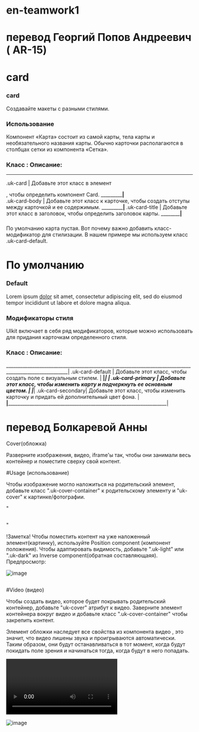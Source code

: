 # en-teamwork1
# перевод Георгий Попов Андреевич ( AR-15)

# card

### card
Создавайте макеты с разными стилями.

### Использование
Компонент «Карта» состоит из самой карты, тела карты и необязательного названия карты. Обычно карточки располагаются в столбцах сетки из компонента «Сетка».

### Класс :       Описание:
____________________________________
.uk-card       | Добавьте этот класс в элемент <div>, чтобы определить компонент Card.
_______________|______           
.uk-card-body  | Добавьте этот класс к карточке, чтобы создать отступы между карточкой и ее содержимым.
_______________|______ 
.uk-card-title | Добавьте этот класс в заголовок, чтобы определить заголовок карты.
 ______________|______ 

 <div class="uk-card uk-card-body">
    <h3 class="uk-card-title"></h3>
</div>

По умолчанию карта пустая. Вот почему важно добавить класс-модификатор для стилизации. В нашем примере мы используем класс .uk-card-default.

# По умолчанию                                                   

 <div class="uk-card uk-card-default uk-card-body uk-width-1-2@m">
    <h3 class="uk-card-title">Default</h3>
    <p>Lorem ipsum <a href="#">dolor</a> sit amet, consectetur adipiscing elit, sed do eiusmod tempor incididunt ut labore et dolore magna aliqua.</p>
</div>

### Модификаторы стиля

UIkit включает в себя ряд модификаторов, которые можно использовать для придания карточкам определенного стиля.

### Класс :       Описание:
________________________________________________________________________________________________________|
 .uk-card-default | Добавьте этот класс, чтобы создать поле с визуальным стилем.                        |
__________________|_____________________________________________________________________________________|                                                                                    |
.uk-card-primary  | Добавьте этот класс, чтобы изменить карту и подчеркнуть ее основным цветом.         |
__________________|_____________________________________________________________________________________|
.uk-card-secondary| Добавьте этот класс, чтобы изменить карточку и придать ей дополнительный цвет фона. |
__________________|_____________________________________________________________________________________|



# перевод Болкаревой Анны
Cover(обложка)

Разверните изображения, видео, iframe'ы так, чтобы они занимали весь контейнер и поместите сверху свой контент.

#Usage (использование)

Чтобы изображение могло наложиться на родительский элемент, добавьте класс ".uk-cover-container" к родительскому элементу и "uk-cover" к картинке/фотографии.

" <div class="uk-cover-container">
    <img src="" alt="" uk-cover>
</div> "

!Заметка! Чтобы поместить контент на уже наложенный элемент(картинку), используйте Position component (компонент положения). Чтобы адаптировать видимость, добавьте ".uk-light" или ".uk-dark" из Inverse component(обратная составляющаяя).
Предпросмотр:

![image](https://github.com/user-attachments/assets/f3c1f647-5e63-4245-8016-eec20e082422)

<div class="uk-cover-container uk-height-medium">
    <img src="images/dark.jpg" alt="" uk-cover>
</div>


#Video (видео)

Чтобы создать видео, которое будет покрывать родительский контейнер, добавьте "uk-cover" атрибут к видео. Заверните элемент контейнера вокруг видео и добавьте класс ".uk-cover-container" чтобы закрепить контент.

Элемент обложки наследует все свойства из компонента видео , это значит, что видео лишены звука и проигрываются автоматически. Таким образом, они будут останавливаться в тот момент, когда будут покидать поле зрения и начинаться тогда, когда будут в него попадать.

<div class="uk-cover-container">
    <video uk-cover></video>
</div>

![image](https://github.com/user-attachments/assets/f22eb5df-fb16-4b2b-8571-30e557381f34)




